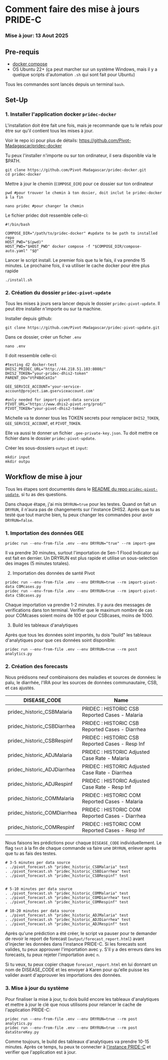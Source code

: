 # Comment faire des mise à jours PRIDE-C
### Mise à jour: 13 Aout 2025

## Pre-requis

- [docker compose](https://docs.docker.com/compose/install/)
- OS Ubuntu 22+ (ça peut marcher sur un système Windows, mais il y a quelque scripts d'automation `.sh` qui sont fait pour Ubuntu)

Tous les commandes sont lancés depuis un terminal `bash`.

## Set-Up

### 1. Installer l'application docker `pridec-docker`

L'installation doit être fait une fois, mais je recommande que tu le refais pour être sur qu'il contient tous les mises à jour.

Voir le repo ici pour plus de détails: https://github.com/Pivot-Madagascar/pridec-docker

Tu peux l'installer n'importe ou sur ton ordinateur, il sera disponible via le $PATH.

```
git clone https://github.com/Pivot-Madagascar/pridec-docker.git
cd pridec-docker
```

Mettre à jour le chemin (`COMPOSE_DIR`) pour ce dossier sur ton ordinateur

```
pwd #pour trouver le chemin à ton dosier, doit inclut le pridec-docker à la fin

nano pridec #pour changer le chemin
```

Le fichier pridec doit ressemble celle-ci:

```
#!/bin/bash

COMPOSE_DIR="/path/to/pridec-docker" #update to be path to installed repo
HOST_PWD="$(pwd)"
HOST_PWD="$HOST_PWD" docker compose -f "$COMPOSE_DIR/compose-auto.yaml" "$@"
```

Lancer le script install. Le premier fois que tu le fais, il va prendre 15 minutes. Le prochaine fois, il va utiliser le cache docker pour être plus rapide

```
./install.sh
```

### 2. Création du dossier `pridec-pivot-update`

Tous les mises à jours sera lancer depuis le dossier `pridec-pivot-update`. Il peut être installer n'importe ou sur ta machine.

Installer depuis github:

```
git clone https://github.com/Pivot-Madagascar/pridec-pivot-update.git
```

Dans ce dossier, créer un ficher `.env`

```
nano .env
```

Il doit ressemble celle-ci:

```
#testing d2 docker-test
DHIS2_PRIDEC_URL="http://44.218.51.103:8080/"
DHIS2_TOKEN="your-pridec-dhis2-token"
PARENT_OU="VtP4BdCeXIo"

GEE_SERVICE_ACCOUNT='your-service-account@project.iam.gserviceaccount.com'

#only needed for import-pivot-data service
PIVOT_URL="https://www.dhis2-pivot.org/prod/"
PIVOT_TOKEN="your-pivot-dhis2-token"
```

Michelle va te donner tous les TOKEN secrets pour remplacer `DHIS2_TOKEN`, `GEE_SERVICE_ACCOUNT`, et `PIVOT_TOKEN`.

Elle va aussi te donner un fichier `.gee-private-key.json`. Tu doit mettre ce fichier dans le dossier `pridec-pivot-update`.

Créer les sous-dossiers `output` et `input`:

```
mkdir input
mkdir outpu
```

## Workflow de mise à jour

Tous les étapes sont documentés dans le [README du repo `pridec-pivot-update`](https://github.com/Pivot-Madagascar/pridec-pivot-update/blob/main/README.md), si tu as des questions.

Dans chaque étape, j'ai mis `DRYRUN=true` pour les testes. Quand on fait un `DRYRUN`, il n'aura pas de changements sur l'instance DHIS2. Après que tu as testé que tout marche bien, tu peux changer les commandes pour avoir `DRYRUN=false`.

### 1. Importation des données GEE

```
pridec run --env-from-file .env --env DRYRUN="true" --rm import-gee
```

Il va prendre 30 minutes, surtout l'importation de Sen-1 Flood Indicator qui est fait en dernier. Un DRYRUN est plus rapide et utilise un sous-selection des images (5 minutes totales).

2. Importation des données de santé Pivot

```
pridec run --env-from-file .env --env DRYRUN=true --rm import-pivot-data COMcases.py
pridec run --env-from-file .env --env DRYRUN=true --rm import-pivot-data CSBcases.py
```

Chaque importation va prendre 1-2 minutes. Il y aura des messages de verifications dans ton terminal. Verifier que le maximum nombre de cas pour COMcases soient moins de 100 et pour CSBcases, moins de 1000.

3. Build les tableaux d'analytiques

Après que tous les données soint importés, tu dois "build" les tableaux d'analytiques pour que ces données soint disponible:

```
pridec run --env-from-file .env --env DRYRUN=true --rm post analytics.py
```

### 2. Création des forecasts

Nous prédisons neuf combinaisons des maladies et sources de données: le palu, le diarrhée, l'IRA pour les sources de données communautaire, CSB, et cas ajustés.

| DISEASE_CODE                | Name                                             |
|-----------------------------|--------------------------------------------------|
| pridec_historic_CSBMalaria  | PRIDEC : HISTORIC CSB Reported Cases  - Malaria  |
| pridec_historic_CSBDiarrhea | PRIDEC : HISTORIC CSB Reported Cases  - Diarrhea |
| pridec_historic_CSBRespinf  | PRIDEC : HISTORIC CSB Reported Cases  - Resp Inf |
| pridec_historic_ADJMalaria  | PRIDEC : HISTORIC Adjusted Case Rate  - Malaria  |
| pridec_historic_ADJDiarrhea | PRIDEC : HISTORIC Adjusted Case Rate  - Diarrhea |
| pridec_historic_ADJRespinf  | PRIDEC : HISTORIC Adjusted Case Rate  - Resp Inf |
| pridec_historic_COMMalaria  | PRIDEC : HISTORIC COM Reported Cases  - Malaria  |
| pridec_historic_COMDiarrhea | PRIDEC : HISTORIC COM Reported Cases  - Diarrhea |
| pridec_historic_COMRespinf  | PRIDEC : HISTORIC COM Reported Cases  - Resp Inf |

Nous faisons les prédictions pour chaque `DISEASE_CODE` individuellement. Le flag `test` à la fin de chaque commande va faire une `DRYRUN`, enlever après que tu as fais des testes.

```
# 3-5 minutes per data source
. ./pivot_forecast.sh "pridec_historic_CSBMalaria" test
. ./pivot_forecast.sh "pridec_historic_CSBDiarrhea" test
. ./pivot_forecast.sh "pridec_historic_CSBRespinf" test


# 5-10 minutes per data source
. ./pivot_forecast.sh "pridec_historic_COMMalaria" test
. ./pivot_forecast.sh "pridec_historic_COMDiarrhea" test
. ./pivot_forecast.sh "pridec_historic_COMRespinf" test

# 10-20 minutes per data source
. ./pivot_forecast.sh "pridec_historic_ADJMalaria" test
. ./pivot_forecast.sh "pridec_historic_ADJDiarrhea" test
. ./pivot_forecast.sh "pridec_historic_ADJRespinf" test
```

Après qu'une prédiction a été créer, le script va pauser pour te demander de revoir le report de forecast (`output/forecast_report.html`) avant d'injecter les données dans l'instance PRIDE-C. Si les forecasts sont valides, tu peux approuver l'importation avec `y`. S'il y a des erreurs dans les forecasts, tu peux rejeter l'importation avec `n`.

Si tu veux, tu peux copier chaque `forecast_report.html` en lui donnant un nom de DISEASE_CODE et les envoyer à Karen pour qu'elle puisse les valider avant d'approuver les importations des données.

### 3. Mise à jour du système

Pour finaliser la mise à jour, tu dois build encore les tableaux d'analytiques et mettre à jour le clé que nous utilisons pour relancer le cache de l'application PRIDE-C:

```
pridec run --env-from-file .env --env DRYRUN=true --rm post analytics.py
pridec run --env-from-file .env --env DRYRUN=true --rm post dataStoreKey.py
```

Comme toujours, le build des tableaux d'analytiques va prendre 10-15 minutes. Après ce temps, tu peux te connecter à [l'instance PRIDE-C](https://pridec.pivot-dashboard.org/) et verifier que l'application est à jour.